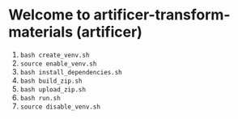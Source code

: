 # Welcome to artificer-transform-materials (artificer)
1. `bash create_venv.sh`
2. `source enable_venv.sh`
3. `bash install_dependencies.sh`
4. `bash build_zip.sh`
5. `bash upload_zip.sh`
6. `bash run.sh`
7. `source disable_venv.sh`
